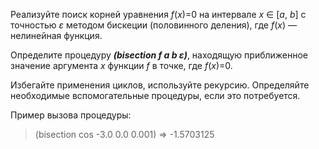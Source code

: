 
Реализуйте поиск корней уравнения  _f_(_x_)=0 на интервале  _x_  ∈ [_a_,  _b_] с точностью  _ε_  методом бискеции (половинного деления), где  _f_(_x_) — нелинейная функция.

Определите процедуру  _**(bisection f a b ε)**_, находящую приближенное значение аргумента  _x_  функции  _f_  в точке, где  _f_(_x_)=0.

Избегайте применения циклов, используйте рекурсию. Определяйте необходимые вспомогательные процедуры, если это потребуется.

Пример вызова процедуры:

>(bisection cos -3.0 0.0 0.001) ⇒ -1.5703125

